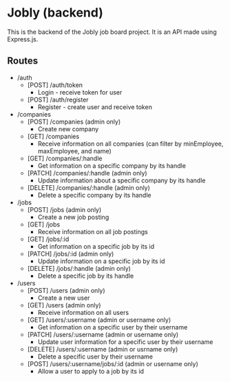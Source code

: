 # Jobly (backend)
This is the backend of the Jobly job board project. It is an API made using Express.js.

## Routes
* /auth
  * [POST] /auth/token 
    * Login - receive token for user
  * [POST] /auth/register
    * Register - create user and receive token
* /companies
  * [POST] /companies (admin only)
    * Create new company
  * [GET] /companies 
    * Receive information on all companies (can filter by minEmployee, maxEmployee, and name)
  * [GET] /companies/:handle
    * Get information on a specific company by its handle
  * [PATCH] /companies/:handle (admin only)
    * Update information about a specific company by its handle
  * [DELETE] /companies/:handle (admin only)
    * Delete a specific company by its handle
* /jobs
  * [POST] /jobs (admin only)
    * Create a new job posting
  * [GET] /jobs
    * Receive information on all job postings
  * [GET] /jobs/:id
    * Get information on a specific job by its id
  * [PATCH] /jobs/:id (admin only)
    * Update information on a specific job by its id
  * [DELETE] /jobs/:handle (admin only)
    * Delete a specific job by its handle
* /users
  * [POST] /users (admin only)
    * Create a new user
  * [GET] /users (admin only)
    * Receive information on all users
  * [GET] /users/:username (admin or username only)
    * Get information on a specific user by their username
  * [PATCH] /users/:username (admin or username only)
    * Update user information for a specific user by their username
  * [DELETE] /users/:username (admin or usrname only)
    * Delete a specific user by their username
  * [POST] /users/:username/jobs/:id (admin or username only)
    * Allow a user to apply to a job by its id
